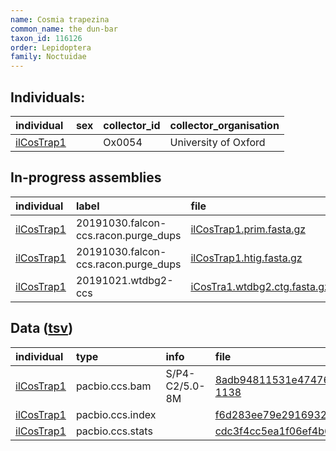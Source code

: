 ```yaml
---
name: Cosmia trapezina
common_name: the dun-bar
taxon_id: 116126
order: Lepidoptera
family: Noctuidae
---
```


## Individuals:

| individual | sex | collector_id | collector_organisation |
| :--------- | :-: | :----------- | :--------------------- |
| [ilCosTrap1](ilCosTrap1.md) |  | Ox0054 | University of Oxford |

## In-progress assemblies

| individual | label | file |
| :--------- | :---- | :--- |
| [ilCosTrap1](ilCosTrap1.md) | 20191030.falcon-ccs.racon.purge_dups | [ilCosTrap1.prim.fasta.gz](https://darwin.cog.sanger.ac.uk/insects/Cosmia_trapezina/ilCosTrap1/assemblies/working/20191030.falcon-ccs.racon.purge_dups/ilCosTrap1.prim.fasta.gz) |
| [ilCosTrap1](ilCosTrap1.md) | 20191030.falcon-ccs.racon.purge_dups | [ilCosTrap1.htig.fasta.gz](https://darwin.cog.sanger.ac.uk/insects/Cosmia_trapezina/ilCosTrap1/assemblies/working/20191030.falcon-ccs.racon.purge_dups/ilCosTrap1.htig.fasta.gz) |
| [ilCosTrap1](ilCosTrap1.md) | 20191021.wtdbg2-ccs | [iCosTra1.wtdbg2.ctg.fasta.gz](https://darwin.cog.sanger.ac.uk/insects/Cosmia_trapezina/ilCosTrap1/assemblies/working/20191021.wtdbg2-ccs/iCosTra1.wtdbg2.ctg.fasta.gz) |

## Data ([tsv](Cosmia_trapezina_data.tsv))

| individual | type | info | file |
| :--------- | :--- | :--- | :--- |
| [ilCosTrap1](ilCosTrap1.md) | pacbio.ccs.bam | S/P4-C2/5.0-8M | [8adb94811531e47476431a7e61ab3608-1138](https://darwin.cog.sanger.ac.uk/insects/Cosmia_trapezina/ilCosTrap1/genomic_data/pacbio/m64089_191016_110352.bc1002_BAK8A_OA--bc1002_BAK8A_OA.ccs.bam) |
| [ilCosTrap1](ilCosTrap1.md) | pacbio.ccs.index |  | [f6d283ee79e29169323cf857bbce9ec8-2](https://darwin.cog.sanger.ac.uk/insects/Cosmia_trapezina/ilCosTrap1/genomic_data/pacbio/m64089_191016_110352.bc1002_BAK8A_OA--bc1002_BAK8A_OA.ccs.bam.pbi) |
| [ilCosTrap1](ilCosTrap1.md) | pacbio.ccs.stats |  | [cdc3f4cc5ea1f06ef4b66fadb2ffe9cb](https://darwin.cog.sanger.ac.uk/insects/Cosmia_trapezina/ilCosTrap1/genomic_data/pacbio/m64089_191016_110352.bc1002_BAK8A_OA--bc1002_BAK8A_OA.ccs.stats) |
